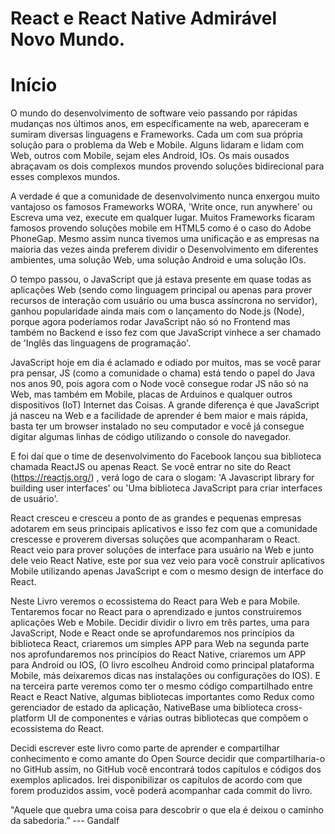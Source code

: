 # React e React Native Admirável Novo Mundo.

# Início

O mundo do desenvolvimento de software veio passando por rápidas mudanças nos últimos anos, em específicamente na web, apareceram e sumiram diversas linguagens e Frameworks. Cada um com sua própria solução para o problema da Web e Mobile. Alguns lidaram e lidam com Web, outros com Mobile, sejam eles Android, IOs. Os mais ousados abraçavam os dois complexos mundos provendo soluções bidirecional para esses complexos mundos.

A verdade é que a comunidade de desenvolvimento nunca enxergou muito vantajoso os famosos Frameworks WORA, 'Write once, run anywhere' ou Escreva uma vez, execute em qualquer lugar. Muitos Frameworks ficaram famosos provendo soluções mobile em HTML5 como é o caso do Adobe PhoneGap. Mesmo assim nunca tivemos uma unificação e as empresas na maioria das vezes ainda preferem dividir o Desenvolvimento em diferentes ambientes, uma solução Web, uma solução Android e uma solução IOs.

O tempo passou, o JavaScript que já estava presente em quase todas as aplicações Web (sendo como linguagem principal ou apenas para prover recursos de interação com usuário ou uma busca assíncrona no servidor), ganhou popularidade ainda mais com o lançamento do Node.js (Node), porque agora poderíamos rodar JavaScript não só no Frontend mas também no Backend e isso fez com que JavaScript vinhece a ser chamado de 'Inglês das linguagens de programação'.

JavaScript hoje em dia é aclamado e odiado por muitos, mas se você parar pra pensar, JS (como a comunidade o chama) está tendo o papel do Java nos anos 90, pois agora com o Node você consegue rodar JS não só na Web, mas também em Mobile, placas de  Arduinos e qualquer outros dispositivos (IoT) Internet das Coisas. A grande diferença é que JavaScript já nasceu na Web e a facilidade de aprender é bem maior e mais rápida, basta ter um browser instalado no seu computador e você já consegue digitar algumas linhas de código utilizando o console do navegador.

E foi daí que o time de desenvolvimento do Facebook lançou sua biblioteca chamada ReactJS ou apenas React. Se você entrar no site do React (https://reactjs.org/) , verá logo de cara o slogam: 'A Javascript library for building user interfaces' ou 'Uma biblioteca JavaScript para criar interfaces de usuário'.

React cresceu e cresceu a ponto de as grandes e pequenas empresas adotarem em seus principais aplicativos e isso fez com que a comunidade crescesse e proverem diversas soluções que acompanharam o React. React veio para prover soluções de interface para usuário na Web e junto dele veio React Native, este por sua vez veio para você construir aplicativos Mobile utilizando apenas JavaScript e com o mesmo design de interface do React.

Neste Livro veremos o ecossistema do React para Web e para Mobile. Tentaremos focar no React para o aprendizado e juntos construiremos aplicações Web e Mobile. Decidir dividir o livro em três partes, uma para JavaScript, Node e React onde se aprofundaremos nos princípios da biblioteca React, criaremos um simples APP para Web na segunda parte nos aprofundaremos nos princípios do React Native, criaremos um APP para Android ou IOS, (O livro escolheu Android como principal plataforma Mobile, más deixaremos dicas nas instalações ou configurações do IOS). E na terceira parte veremos como ter o mesmo código compartilhado entre React e React Native, algumas bibliotecas importantes como Redux como gerenciador de estado da aplicação, NativeBase uma biblioteca cross-platform UI de componentes e várias outras bibliotecas que compõem o ecossistema do React.

Decidi escrever este livro como parte de aprender e compartilhar conhecimento e como amante do Open Source decidir que compartilharia-o no GitHub assim, no GitHub você encontrará todos capítulos e códigos dos exemplos aplicados. Irei disponibilizar os capítulos de acordo com que forem produzidos assim, você poderá acompanhar cada commit do livro.

"Aquele que quebra uma coisa para descobrir o que ela é deixou o caminho da sabedoria.” 
--- Gandalf